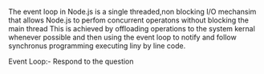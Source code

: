 The event loop in Node.js is a single threaded,non blocking I/O mechansim that allows Node.js to perfom concurrent operatons without blocking the main thread This is achieved by offloading operations to the system kernal whenever possible and then using the event loop to notify    and follow synchronus programming executing liny by line code.

Event Loop:- Respond to the question
